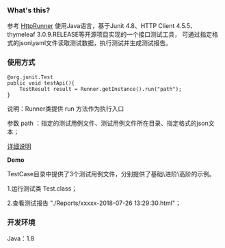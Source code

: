### What's this?

参考 <a href="https://github.com/HttpRunner/HttpRunner">HttpRunner</a>
使用Java语言，基于Junit 4.8、HTTP Client 4.5.5、thymeleaf 3.0.9.RELEASE等开源项目实现的一个接口测试工具，
可通过指定格式的json\yaml文件读取测试数据，执行测试并生成测试报告。

### 使用方式

    @org.junit.Test
    public void testApi(){
        TestResult result = Runner.getInstance().run("path");
    }
    
    
说明：Runner类提供 run 方法作为执行入口

参数 path ：指定的测试用例文件、测试用例文件所在目录、指定格式的json文本；

[详细说明](http://note.youdao.com/noteshare?id=568901613e4f36cfb23af2413e36fd09 "详细说明")

 
**Demo**

TestCase目录中提供了3个测试用例文件，分别提供了基础\进阶\高阶的示例。

1.运行测试类 Test.class；

2.查看测试报告 "./Reports/xxxxx-2018-07-26 13:29:30.html"；

### 开发环境

Java：1.8